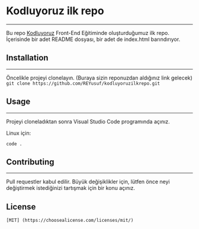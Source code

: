 # Kodluyoruz ilk repo
***
Bu repo [Kodluyoruz](https://kodluyoruz.org) Front-End Eğitiminde oluşturduğumuz ilk repo. İçerisinde bir adet README dosyası, bir adet de index.html barındırıyor.
![]()

## Installation
***
Öncelikle projeyi clonelayın. (Buraya sizin reponuzdan aldığınız link gelecek)
``` git clone https://github.com/REYusuf/kodluyoruzilkrepo.git ```

## Usage

***

Projeyi cloneladıktan sonra Visual Studio Code programında açınız.

Linux için:

``` cd kodluyoruzilkrepo
code . 
```
## Contributing
 
 ---
 Pull requestler kabul edilir. Büyük değişiklikler için, lütfen önce neyi değiştirmek istediğinizi tartışmak için bir konu açınız.

 ## License
    [MIT] (https://choosealicense.com/licenses/mit/)

